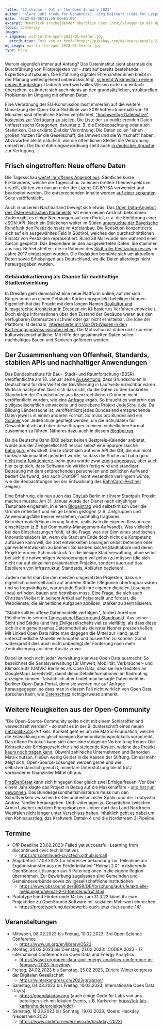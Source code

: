 ```yaml
---
title: "23 skidoo – Out in the Open January 2023"
author: "Klara Juhl (Code for Osnabrück), Jörg Reichert (Code for Leipzig), et al."
date: '2023-02-06T12:00:00+01:00'
excerpt: Monatlich erscheinender Überblick über Entwicklungen in der Open Data und Civic Tech Szene
topic: community
images:
- imgname: out-in-the-open-2023-01-header.jpg
  attribution: Foto von <a href="https://pixabay.com/de/users/pexels-2286921/">Pexels</a> auf <a href="https://pixabay.com/de/photos/offenes-zeichen-neon-lights-1836961/">Pixabay</a>
og_image: out-in-the-open-2023-01-header.jpg
type: blog
---
```


Warum eigentlich immer auf Anfang? Das Dateninstitut sieht abermals die Durchführung von Pilotprojekten vor - statt auf bereits bestehende Expertise aufzubauen. Die Erfahrung digitaler Ehrenamtler:innen bleibt in der Planung weitestgehend unberücksichtigt, [schreibt Wikimedia in einem neuen Blogbeitrag](https://blog.wikimedia.de/2023/01/19/dateninstitut-ehrenamtliche-expertise-nutzen/). Dadurch wird wertvolles Wissen nicht nur einfach übersehen, es ändert sich auch nichts an den grundsätzlichen, strukturellen Problemen im Umgang mit offenen Daten.

Eine Verordnung der EU-Kommission lässt immerhin auf die weitere Umsetzung der Open-Data-Richtlinie von 2019 hoffen: Innerhalb von 16 Monaten sind öffentliche Stellen verpflichtet, ["hochwertige Datensätze" kostenlos zur Verfügung zu stellen](https://www.heise.de/news/Open-Data-EU-Behoerden-muessen-hochwertige-Verkehrs-und-Wetterdaten-freigeben-7467174.html). Die Liste der zu publizierenden Daten umfasst sechs Kategorien, darunter z. B. die Erdbeobachtung oder auch Statistiken. Das erklärte Ziel der Verordnung: Die Daten sollen "einen großen Nutzen für die Gesellschaft, die Umwelt und die Wirtschaft" haben. Abzuwarten bleibt natürlich, wie die öffentlichen Stellen die Verordnung umsetzen. Die Durchführungsverordnung steht auch [in deutscher Sprache](https://eur-lex.europa.eu/legal-content/DE/TXT/HTML/?uri=CELEX:32023R0138&from=EN#d1e213-43-1) zur Verfügung.

## Frisch eingetroffen: Neue offene Daten
Die Tagesschau [weitet ihr offenes Angebot aus](https://www.tagesschau.de/inland/tagesschau-creative-commons-101.html): Sämtliche kurze Erklärvideos, welche die Tagesschau zu einem breiten Themenspektrum erstellt, dürfen von nun an unter der Lizenz CC BY-SA verwendet und bearbeitet werden. Die entsprechenden Inhalte werden [auf einer separaten Seite](https://www.tagesschau.de/multimedia/video/creativecommonsdossier-101.html) veröffentlicht.

Auch in unserem Nachbarland bewegt sich etwas. Das [Open Data-Angebot des Österreichischen Parlaments](https://www.parlament.gv.at/recherchieren/open-data/) hat einen neuen Anstrich bekommen. Zudem gibt es einige Neuerungen auf dem Portal, u. a. die Einführung einer JSON-API.
Noch ein Stückchen weiter im Süden [untersuchte der Bayerische Rundfunk den Pestizideinsatz im Apfelanbau](https://interaktiv.br.de/pestizide-im-apfel-anbau/index.html). Die Redaktion konzentrierte sich auf ein ausgewähltes Feld in Südtirol, welches den durchschnittlichen Einsatz von Pestiziden repräsentiert. Rund 38 Mal wurde hier während einer Saison gespritzt. Das Besondere an den ausgewerteten Daten: Sie stammen aus sog. Betriebsheften, die im Rahmen des [Südtiroler Pestizidprozesses](https://www.br.de/nachrichten/bayern/suedtiroler-apfelstreit-teilerfolg-fuer-pestizid-kritiker,Svq05i3) im Jahre 2017 eingezogen wurden. Die Redaktion bemühte sich um aktuellere Daten sowie Erhebungen aus Deutschland, wo die Daten allerdings nicht herausgegeben wurden.

### Gebäudekartierung als Chance für nachhaltige Stadtentwicklung
In Dresden geht demnächst eine neue Plattform online, auf der sich Bürger:innen an einem Gebäude-Kartierungsprojekt beteiligen können. Eigentlich hat das Projekt mit dem langen Namen [Baukultur und klimagerechte Architektur in Dresden](https://www.citizenscience-wettbewerb.de/autorin/baukultur-und-klimagerechte-architektur-dresden) ein KI-basiertes Verfahren entwickelt. Doch einige Informationen über den Zustand der Gebäude waren aus den verfügbaren Datensätzen schwer oder gar nicht ermittelbar. Die Idee der Plattform ist deshalb, [Interessierte mit Vor-Ort-Wissen in den Kartierungsprozess einzubeziehen](https://www.citizenscience-wettbewerb.de/blog/colouring-dresden-wie-kam-es-dazu). Die Motivation ist dabei nicht nur eine kulturwissenschaftliche: Mit Hilfe der gesammelten Daten sollen nachhaltiges Bauen und Sanieren gefördert werden.

## Der Zusammenhang von Offenheit, Standards, stabilen APIs und nachhaltiger Anwendungen 
Das Bundesinstituts für Bau-, Stadt- und Raumforschung (BBSR) veröffentlichte am 18. Januar seine [Auswertung](https://www.bbsr.bund.de/BBSR/DE/startseite/kurzmeldungen/erreichbarkeit-grundschulen.html), dass Grundschulen in Deutschland für drei Viertel der Bevölkerung in Laufweite erreichbar wären. Wirklich nachprüfen lässt sich das nicht, da die Daten zu den konkreten Standorten der Grundschulen aus lizenzrechtlichen Gründen nicht veröffentlicht wurden, wie eine [Anfrage](https://twitter.com/datenschatz/status/1616381958170320896) ergab. So braucht es weiterhin das zivilgesellschaftlich entwickelte und betriebene Projekt [JedeSchule.de](https://jedeschule.de/). Da Bildung Ländersache ist, veröffentlicht jedes Bundesland entsprechende Daten jeweils in einem anderen Format. So muss pro Bundesland ein [Scraper](https://github.com/Datenschule/jedeschule-scraper) von JedeSchule gepflegt werden, um die Schuldaten für Gesamtdeutschland über diese Scraper in einem einheitlichen Format zusammen zu führen. Näheres dazu auch in diesem [Blogbeitrag](https://codefor.de/blog/jedeschule-2/). 

Da die Deutsche Bahn (DB) selbst keinen Bestpreis-Kalender anbietet, wurde aus der Zivilgesellschaft heraus selbst eine Sparpreissuche [bahn.guru](https://bahn.guru/) entwickelt. Diese stützt sich auf eine API der DB, die nun nicht rückwärtskompatibel geändert wurde, so dass die Suche auf bahn.guru [nicht mehr funktionierte](https://twitter.com/Lenny_du_Nord/status/1617294456633413632). bahn.guru wurde zwar [zügig angepasst](https://twitter.com/juliustens/status/1617536396725735425), aber auch hier zeigt sich, dass Software nie wirklich fertig wird und ständiger Betreuung mit dem entprechenden personellen und zeitlichen Aufwand bedarf (Aufwand, den auch ChatGPT nicht wesentlich verringern würde, wie die Beobachtungen bei der Entwicklung des [BahnCard-Rechner](https://twitter.com/paul_ramisch/status/1620793713428688897) zeigen).

Eine Erfahrung, die nun auch das CityLab Berlin mit ihrem Stadtpuls Projekt machen musste. Am 31. Januar wurde der Dienst nach einjähriger Testphase eingestellt. In einem [Blogeintrag](https://stories.stadtpuls.com/stadtpuls-ende) wird selbstkritisch über die Gründe reflektiert und einige Lehren gezogen (z.B. Zielgruppen und Anwendungsfälle besser verstehen, nachhaltig tragbares Betreibermodell/Finanzierung finden, realistisch die eigenen Ressourcen einschätzen (z.B. bei Community-Management-Aufwand)). Was vielleicht bei den Einschätzungen fehlt, ist die Frage, was der Sinn eines städtischen Innovationslabors ist, wenn die Stadt am Ende doch nicht die Kompetenz aufbauen kann/will, die dort entwickelten Lösungen selbst betreiben oder gar weiterentwickeln zu können. So bleiben solche Stadtlabore und deren Projekte nur ein Schmuckstück für die hiesige Stadtverwaltung, ohne selbst bei sich die notwendigen Veränderungen vollziehen zu müssen (die sich nicht nur auf einzelnen präsentablen Projekte, sondern auch auf das Etablieren von Infrastruktur, Standards, Abläufen beziehen).

Zudem merkt man bei den meisten umgesetzten Projekten, dass sie eigentlich universell auch auf anderen Städte / Regionen übertragbar wären und so fragwürdig ist, warum jede Stadt ihre eigenen digitalen Lösungen (neu) erfinden, bauen und betreiben muss. Eine Frage, die sich auch Christian Wölbert in seinem Artikel auf [heise](https://www.heise.de/meinung/Digitalisierung-der-Verwaltung-Gegen-jede-Logik-7466964.html) stellt und fordert, die Webdienste, die einheitliche Aufgaben abbilden, stärker zu zentralisieren.  

"Städte sollten offene Datenmodelle verfolgen.", fordert Aurel von Richthofen in seinem [Tagesspiegel Background Standpunkt](https://background.tagesspiegel.de/smart-city/linked-open-data-und-semantische-webtechnologien-als-chancen-fuer-stadtdaten). Aus seiner Sicht sind Städte (und ihre Zivilgesellschaft) viel zu vielfältig, als dass diese sich in ein gemeinsames Datenmodell als kleinster Nenner pressen ließen. Mit Linked Open Data hätte man dagegen die Mittel zur Hand, auch unterschiedliche Modelle verknüpfen und auswerten zu können. Somit widerspricht dies auch nicht unbedingt der Forderung nach mehr Zentralisierung aus dem Absatz zuvor.  

Dabei ist noch nicht jeder Verwaltung klar was Open Data ausmacht: So bezeichnet die Senatsverwaltung für Umwelt, Mobilität, Verbraucher- und Klimaschutz (UMVK) Berlin es als Open Data, dass sie ihre Gedaten an GoogleMaps bereitstellt, damit diese Detailinformationen im Radrouting anzeigen können. Tatsächlich aber findet man besagte Daten nicht im Berliner Open Data-Portal, denn sie werden nur auf Anfrage herausgegegen, so dass man in diesem Fall nicht wirklich von Open Data sprechen kann, wie [Datenschatz](https://twitter.com/datenschatz/status/1616778170505777152) richtigerweise anmerkt.

## Weitere Neuigkeiten aus der Open-Community
"Die Open-Source-Community sollte nicht mit einem Schlaraffenland verwechselt werden" - so steht es in der Bildunterschrift eines neuen [netzpolitik.org](https://netzpolitik.org/)-Artikels. Konkret geht es um die Matrix-Foundation, welche die Entwicklung des gleichnamigen Kommunikationsprotokolls vorantreibt. Das offene Protokoll kann sich über eine steigende Verbreitung freuen. Die Kehrseite der Erfolgsgeschichte sind [steigende Kosten, welche das Projekt kaum noch tragen kann](https://netzpolitik.org/2023/matrix-open-source-wachstum-in-geldnot/). Obwohl zahlreiche Unternehmen und Behörden Matrix nutzen, fließen wenig Gelder in die Kassen der Stiftung. Einmal mehr zeigt sich: Open-Source-Lösungen werden gerne und wie selbstverständlich genutzt, monetäre Unterstützung bleibt trotz vorhandener finanzieller Mittel oft aus.

[FragDenStaat](https://fragdenstaat.de/) kann sich hingegen über gleich zwei Erfolge freuen: Vor über einem Jahr klagte das Projekt in Bezug auf die Maskenaffäre - [und hat nun gewonnen](https://twitter.com/fragdenstaat/status/1616449968688226304). Das Bundesgesundheitsministerum muss nun den Schriftverkehr zwischen Ex-Gesundheitsminister Spahn und der Lobbyistin Andrea Tandler herausgeben.
Und: Unterlagen zu Gesprächen zwischen Armin Laschet und dem Energiekonzern Uniper darf das Land Nordrhein-Westfalen [nicht länger unter Verschluss halten](https://twitter.com/fragdenstaat/status/1615005626337222659). Inhaltlich geht es dabei um den Kohleausstieg, das Kraftwerk Datteln 4 und die Nordstream 2-Pipeline.

## Termine
 * CfP Deadline 23.02.2023: Failed yet successful: Learning from discontinued civic tech initiatives
   * https://discontinued-civictech.github.io/call
 * Abgabefrist 17.03.2023 für Interessenbekundung zur Teilnahme am Ergebnistransfer aus der Förderinitiative "Heimat 2.0": existierende OpenSource-Lösungen aus 5 Patenregionen in die eigene Region übernehmen. Zur Bewerbung zugelassen sind Gemeinden und Gemeindeverbände sowie zivilgesellschaftliche Institutionen
   * https://www.bbsr.bund.de/BBSR/DE/forschung/aufrufe/aktuelle-meldungen/heimat-2-0-foerderaufruf.html
 * Prototype Fund Förderrunde 14: bis zum 31.3.23 könnt ihr eure Projektidee zu OpenSource Software mit sozialem Mehrwert einreichen
   * https://prototypefund.de/bewerbt-euch-jetzt-fuer-runde-14/

## Veranstaltungen
 * Mittwoch, 08.02.2023 bis Freitag, 10.02.2023: 3rd Open Science Conference
   * https://www.un.org/en/library/OS23
 * Montag, 20.02.2023 bis Dienstag, 21.02.2023: ICODEA 2023 - 17. International Conference on Open Data and Energy Analytics
   * https://waset.org/open-data-and-energy-analytics-conference-in-february-2023-in-sydney
 * Freitag, 24.02.2023 bis Samstag, 25.02.2023, Zürich: Winterkongress der Digitalen Gesellschaft
   * https://winterkongress.ch/2023/program/
 * Samstag, 04.03.2023 bis Freitag, 10.03.2023: Internationale Open Data Day(s)
   * https://opendataday.org/ (auch einige Code for Labs von uns beteiligen sich mit lokalen Events, z.B. Karlsruhe: https://ok-lab-karlsruhe.de/projekte/odd/)
 * Samstag, 18.03.2023 bis Sonntag, 19.03.2023, Moers: Hackday Niederrhein 2023
   * https://www.codeforniederrhein.de/hackday-2023/
